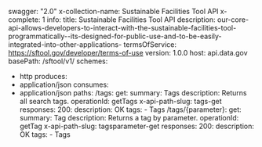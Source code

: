 swagger: "2.0"
x-collection-name: Sustainable Facilities Tool API
x-complete: 1
info:
  title: Sustainable Facilities Tool API
  description: our-core-api-allows-developers-to-interact-with-the-sustainable-facilities-tool-programmatically--its-designed-for-public-use-and-to-be-easily-integrated-into-other-applications-
  termsOfService: https://sftool.gov/developer/terms-of-use
  version: 1.0.0
host: api.data.gov
basePath: /sftool/v1/
schemes:
- http
produces:
- application/json
consumes:
- application/json
paths:
  /tags:
    get:
      summary: Tags
      description: Returns all search tags.
      operationId: getTags
      x-api-path-slug: tags-get
      responses:
        200:
          description: OK
      tags:
      - Tags
  /tags/{parameter}:
    get:
      summary: Tag
      description: Returns a tag by parameter.
      operationId: getTag
      x-api-path-slug: tagsparameter-get
      responses:
        200:
          description: OK
      tags:
      - Tags